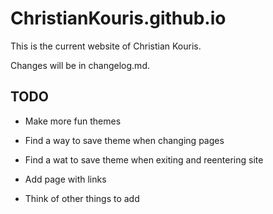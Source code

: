 # ChristianKouris.github.io

This is the current website of Christian Kouris.

Changes will be in changelog.md.

TODO
-------------

- Make more fun themes

- Find a way to save theme when changing pages

- Find a wat to save theme when exiting and reentering site

- Add page with links

- Think of other things to add
